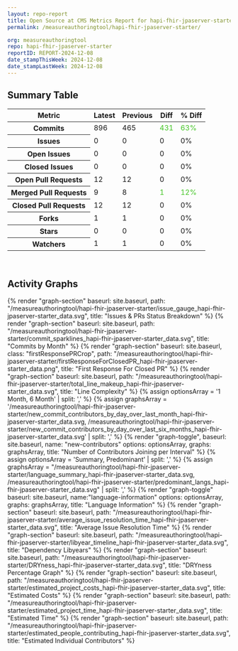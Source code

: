 ```yaml
---
layout: repo-report
title: Open Source at CMS Metrics Report for hapi-fhir-jpaserver-starter | REPORT-2024-12-08
permalink: /measureauthoringtool/hapi-fhir-jpaserver-starter/

org: measureauthoringtool
repo: hapi-fhir-jpaserver-starter
reportID: REPORT-2024-12-08
date_stampThisWeek: 2024-12-08
date_stampLastWeek: 2024-12-08
---
```

<div class="summary-table">
  <table class="usa-table usa-table--borderless">
    <h2> Summary Table </h2>
    <thead>
      <tr>
        <th scope="col">Metric</th>
        <th scope="col">Latest</th>
        <th scope="col">Previous</th>
        <th scope="col">Diff</th>
        <th scope="col">% Diff</th>
      </tr>
    </thead>
    <tbody>
      <tr>
        <th scope="row">Commits</th>
        <td>896</td>
        <td>465</td>
        <td style="color: #45c527" >431</td>
        <td style="color: #45c527" >63%</td>
      </tr>
      <tr>
        <th scope="row">Issues</th>
        <td>0</td>
        <td>0</td>
        <td style="" >0</td>
        <td style="" >0%</td>
      </tr>
      <tr>
        <th scope="row">Open Issues</th>
        <td>0</td>
        <td>0</td>
        <td style="" >0</td>
        <td style="" >0%</td>
      </tr>
      <tr>
        <th scope="row">Closed Issues</th>
        <td>0</td>
        <td>0</td>
        <td style="" >0</td>
        <td style="" >0%</td>
      </tr>
      <tr>
        <th scope="row">Open Pull Requests</th>
        <td>12</td>
        <td>12</td>
        <td style="" >0</td>
        <td style="" >0%</td>
      </tr>
      <tr>
        <th scope="row">Merged Pull Requests</th>
        <td>9</td>
        <td>8</td>
        <td style="color: #45c527" >1</td>
        <td style="color: #45c527" >12%</td>
      </tr>
      <tr>
        <th scope="row">Closed Pull Requests</th>
        <td>12</td>
        <td>12</td>
        <td style="" >0</td>
        <td style="" >0%</td>
      </tr>
      <tr>
        <th scope="row">Forks</th>
        <td>1</td>
        <td>1</td>
        <td style="" >0</td>
        <td style="" >0%</td>
      </tr>
      <tr>
        <th scope="row">Stars</th>
        <td>0</td>
        <td>0</td>
        <td style="" >0</td>
        <td style="" >0%</td>
      </tr>
      <tr>
        <th scope="row">Watchers</th>
        <td>1</td>
        <td>1</td>
        <td style="" >0</td>
        <td style="" >0%</td>
      </tr>
    </tbody>
  </table>
</div>
<div class="graph-container">
  <br>
  <h2>Activity Graphs</h2>
  <div class="all-graphs">
    <!--- Issues/PRs Status Breakdown Graph -->
    {% render "graph-section"  baseurl: site.baseurl, path: "/measureauthoringtool/hapi-fhir-jpaserver-starter/issue_gauge_hapi-fhir-jpaserver-starter_data.svg", title: "Issues & PRs Status Breakdown" %}
    <!--- Contributor Activity Line Graph -->
    {% render "graph-section" baseurl: site.baseurl, path: "/measureauthoringtool/hapi-fhir-jpaserver-starter/commit_sparklines_hapi-fhir-jpaserver-starter_data.svg", title: "Commits by Month" %}
    <!--- First Response For Closed PR Scatterplot -->
    {% render "graph-section" baseurl: site.baseurl, class: "firstResponsePRCrop", path: "/measureauthoringtool/hapi-fhir-jpaserver-starter/firstResponseForClosedPR_hapi-fhir-jpaserver-starter_data.png", title: "First Response For Closed PR" %}
    <!--- Line Complexity Graphs -->
    {% render "graph-section" baseurl: site.baseurl, path: "/measureauthoringtool/hapi-fhir-jpaserver-starter/total_line_makeup_hapi-fhir-jpaserver-starter_data.svg", title: "Line Complexity" %}
    <!--- New Commit Contributors by Day over Last Month and Last 6 Months -->
      {% assign optionsArray = '1 Month, 6 Month' | split: ',' %}
      {% assign graphsArray = '/measureauthoringtool/hapi-fhir-jpaserver-starter/new_commit_contributors_by_day_over_last_month_hapi-fhir-jpaserver-starter_data.svg, /measureauthoringtool/hapi-fhir-jpaserver-starter/new_commit_contributors_by_day_over_last_six_months_hapi-fhir-jpaserver-starter_data.svg' | split: ',' %}
      {% render "graph-toggle", baseurl: site.baseurl, name: "new-contributors" options: optionsArray, graphs: graphsArray, title: "Number of Contributors Joining per Interval" %}
    <!-- Languages Graphs - Summary + Predominant -->
    {% assign optionsArray = 'Summary, Predominant' | split: ',' %}
    {% assign graphsArray = "/measureauthoringtool/hapi-fhir-jpaserver-starter/language_summary_hapi-fhir-jpaserver-starter_data.svg, /measureauthoringtool/hapi-fhir-jpaserver-starter/predominant_langs_hapi-fhir-jpaserver-starter_data.svg" | split: ',' %}
    {% render "graph-toggle" baseurl: site.baseurl, name:"language-information" options: optionsArray, graphs: graphsArray, title: "Language Information" %}
    <!-- Average Issue Resolution Time -->
    {% render "graph-section" baseurl: site.baseurl, path: "/measureauthoringtool/hapi-fhir-jpaserver-starter/average_issue_resolution_time_hapi-fhir-jpaserver-starter_data.svg", title: "Average Issue Resolution Time" %}
    <!-- Libyear Timeline Graph -->
    {% render "graph-section" baseurl: site.baseurl, path: "/measureauthoringtool/hapi-fhir-jpaserver-starter/libyear_timeline_hapi-fhir-jpaserver-starter_data.svg", title: "Dependency Libyears" %}
    <!-- DRYness Percentages Graph -->
    {% render "graph-section" baseurl: site.baseurl, path: "/measureauthoringtool/hapi-fhir-jpaserver-starter/DRYness_hapi-fhir-jpaserver-starter_data.svg", title: "DRYness Percentage Graph" %}
    <!-- Cost Estimate Chart -->
    {% render "graph-section" baseurl: site.baseurl, path: "/measureauthoringtool/hapi-fhir-jpaserver-starter/estimated_project_costs_hapi-fhir-jpaserver-starter_data.svg", title: "Estimated Costs" %}
     <!-- Time Estimate Chart -->
    {% render "graph-section" baseurl: site.baseurl, path: "/measureauthoringtool/hapi-fhir-jpaserver-starter/estimated_project_time_hapi-fhir-jpaserver-starter_data.svg", title: "Estimated Time" %}
    <!-- Contributor Estimate Chart -->
    {% render "graph-section" baseurl: site.baseurl, path: "/measureauthoringtool/hapi-fhir-jpaserver-starter/estimated_people_contributing_hapi-fhir-jpaserver-starter_data.svg", title: "Estimated Individual Contributors" %}
</div>